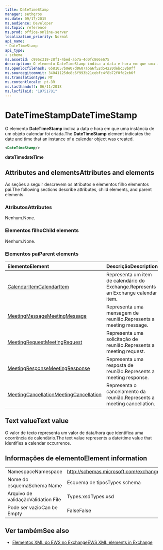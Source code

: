 ```yaml
---
title: DateTimeStamp
manager: sethgros
ms.date: 09/17/2015
ms.audience: Developer
ms.topic: reference
ms.prod: office-online-server
localization_priority: Normal
api_name:
- DateTimeStamp
api_type:
- schema
ms.assetid: c996c319-28f1-4bed-ab7a-4d0fc866e675
description: O elemento DateTimeStamp indica a data e hora em que uma instância de um objeto calendar foi criada.
ms.openlocfilehash: 6b81057b0e07d0607aba6f52d54220debc38b0ff
ms.sourcegitcommit: 34041125dc8c5f993b21cebfc4f8b72f0fd2cb6f
ms.translationtype: MT
ms.contentlocale: pt-BR
ms.lasthandoff: 06/11/2018
ms.locfileid: "19751701"
---
```

# <a name="datetimestamp"></a><span data-ttu-id="30fdf-103">DateTimeStamp</span><span class="sxs-lookup"><span data-stu-id="30fdf-103">DateTimeStamp</span></span>

<span data-ttu-id="30fdf-104">O elemento **DateTimeStamp** indica a data e hora em que uma instância de um objeto calendar foi criada.</span><span class="sxs-lookup"><span data-stu-id="30fdf-104">The **DateTimeStamp** element indicates the date and time that an instance of a calendar object was created.</span></span> 
  
```xml
<DateTimeStamp/>
```

<span data-ttu-id="30fdf-105">**dateTime**</span><span class="sxs-lookup"><span data-stu-id="30fdf-105">**dateTime**</span></span>

## <a name="attributes-and-elements"></a><span data-ttu-id="30fdf-106">Attributes and elements</span><span class="sxs-lookup"><span data-stu-id="30fdf-106">Attributes and elements</span></span>

<span data-ttu-id="30fdf-107">As seções a seguir descrevem os atributos e elementos filho elementos pai.</span><span class="sxs-lookup"><span data-stu-id="30fdf-107">The following sections describe attributes, child elements, and parent elements.</span></span>
  
### <a name="attributes"></a><span data-ttu-id="30fdf-108">Atributos</span><span class="sxs-lookup"><span data-stu-id="30fdf-108">Attributes</span></span>

<span data-ttu-id="30fdf-109">Nenhum.</span><span class="sxs-lookup"><span data-stu-id="30fdf-109">None.</span></span>
  
### <a name="child-elements"></a><span data-ttu-id="30fdf-110">Elementos filho</span><span class="sxs-lookup"><span data-stu-id="30fdf-110">Child elements</span></span>

<span data-ttu-id="30fdf-111">Nenhum.</span><span class="sxs-lookup"><span data-stu-id="30fdf-111">None.</span></span>
  
### <a name="parent-elements"></a><span data-ttu-id="30fdf-112">Elementos pai</span><span class="sxs-lookup"><span data-stu-id="30fdf-112">Parent elements</span></span>

|<span data-ttu-id="30fdf-113">**Elemento**</span><span class="sxs-lookup"><span data-stu-id="30fdf-113">**Element**</span></span>|<span data-ttu-id="30fdf-114">**Descrição**</span><span class="sxs-lookup"><span data-stu-id="30fdf-114">**Description**</span></span>|
|:-----|:-----|
|[<span data-ttu-id="30fdf-115">CalendarItem</span><span class="sxs-lookup"><span data-stu-id="30fdf-115">CalendarItem</span></span>](calendaritem.md) <br/> |<span data-ttu-id="30fdf-116">Representa um item de calendário do Exchange.</span><span class="sxs-lookup"><span data-stu-id="30fdf-116">Represents an Exchange calendar item.</span></span>  <br/> |
|[<span data-ttu-id="30fdf-117">MeetingMessage</span><span class="sxs-lookup"><span data-stu-id="30fdf-117">MeetingMessage</span></span>](meetingmessage.md) <br/> |<span data-ttu-id="30fdf-118">Representa uma mensagem de reunião.</span><span class="sxs-lookup"><span data-stu-id="30fdf-118">Represents a meeting message.</span></span>  <br/> |
|[<span data-ttu-id="30fdf-119">MeetingRequest</span><span class="sxs-lookup"><span data-stu-id="30fdf-119">MeetingRequest</span></span>](meetingrequest.md) <br/> |<span data-ttu-id="30fdf-120">Representa uma solicitação de reunião.</span><span class="sxs-lookup"><span data-stu-id="30fdf-120">Represents a meeting request.</span></span>  <br/> |
|[<span data-ttu-id="30fdf-121">MeetingResponse</span><span class="sxs-lookup"><span data-stu-id="30fdf-121">MeetingResponse</span></span>](meetingresponse.md) <br/> |<span data-ttu-id="30fdf-122">Representa uma resposta de reunião.</span><span class="sxs-lookup"><span data-stu-id="30fdf-122">Represents a meeting response.</span></span>  <br/> |
|[<span data-ttu-id="30fdf-123">MeetingCancellation</span><span class="sxs-lookup"><span data-stu-id="30fdf-123">MeetingCancellation</span></span>](meetingcancellation.md) <br/> |<span data-ttu-id="30fdf-124">Representa o cancelamento da reunião.</span><span class="sxs-lookup"><span data-stu-id="30fdf-124">Represents a meeting cancellation.</span></span>  <br/> |
   
## <a name="text-value"></a><span data-ttu-id="30fdf-125">Text value</span><span class="sxs-lookup"><span data-stu-id="30fdf-125">Text value</span></span>

<span data-ttu-id="30fdf-126">O valor de texto representa um valor de data/hora que identifica uma ocorrência de calendário.</span><span class="sxs-lookup"><span data-stu-id="30fdf-126">The text value represents a date/time value that identifies a calendar occurrence.</span></span>
  
## <a name="element-information"></a><span data-ttu-id="30fdf-127">Informações de elemento</span><span class="sxs-lookup"><span data-stu-id="30fdf-127">Element information</span></span>

|||
|:-----|:-----|
|<span data-ttu-id="30fdf-128">Namespace</span><span class="sxs-lookup"><span data-stu-id="30fdf-128">Namespace</span></span>  <br/> |http://schemas.microsoft.com/exchange/services/2006/types  <br/> |
|<span data-ttu-id="30fdf-129">Nome do esquema</span><span class="sxs-lookup"><span data-stu-id="30fdf-129">Schema Name</span></span>  <br/> |<span data-ttu-id="30fdf-130">Esquema de tipos</span><span class="sxs-lookup"><span data-stu-id="30fdf-130">Types schema</span></span>  <br/> |
|<span data-ttu-id="30fdf-131">Arquivo de validação</span><span class="sxs-lookup"><span data-stu-id="30fdf-131">Validation File</span></span>  <br/> |<span data-ttu-id="30fdf-132">Types.xsd</span><span class="sxs-lookup"><span data-stu-id="30fdf-132">Types.xsd</span></span>  <br/> |
|<span data-ttu-id="30fdf-133">Pode ser vazio</span><span class="sxs-lookup"><span data-stu-id="30fdf-133">Can be Empty</span></span>  <br/> |<span data-ttu-id="30fdf-134">False</span><span class="sxs-lookup"><span data-stu-id="30fdf-134">False</span></span>  <br/> |
   
## <a name="see-also"></a><span data-ttu-id="30fdf-135">Ver também</span><span class="sxs-lookup"><span data-stu-id="30fdf-135">See also</span></span>

- [<span data-ttu-id="30fdf-136">Elementos XML do EWS no Exchange</span><span class="sxs-lookup"><span data-stu-id="30fdf-136">EWS XML elements in Exchange</span></span>](ews-xml-elements-in-exchange.md)

